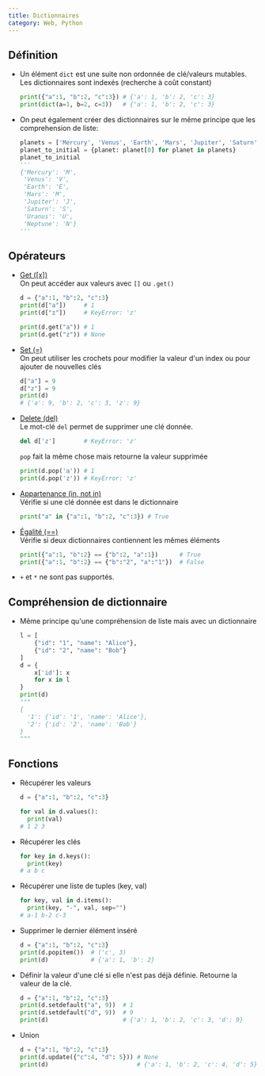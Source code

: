 ```yaml
---
title: Dictionnaires
category: Web, Python
---
```


## Définition

* Un élément `dict` est une suite non ordonnée de clé/valeurs mutables.  
  Les dictionnaires sont indexés (recherche à coût constant)

  ``` python
  print({"a":1, "b":2, "c":3}) # {'a': 1, 'b': 2, 'c': 3}
  print(dict(a=1, b=2, c=3))   # {'a': 1, 'b': 2, 'c': 3}
  ```

* On peut également créer des dictionnaires sur le même principe que les comprehension de liste:

  ``` python
  planets = ['Mercury', 'Venus', 'Earth', 'Mars', 'Jupiter', 'Saturn', 'Uranus', 'Neptune']
  planet_to_initial = {planet: planet[0] for planet in planets}
  planet_to_initial
  '''
  {'Mercury': 'M',
   'Venus': 'V',
   'Earth': 'E',
   'Mars': 'M',
   'Jupiter': 'J',
   'Saturn': 'S',
   'Uranus': 'U',
   'Neptune': 'N'}
  '''
  ```

## Opérateurs

* <ins>Get ([x])</ins>  
  On peut accéder aux valeurs avec `[]` ou `.get()`

  ``` python
  d = {"a":1, "b":2, "c":3}
  print(d["a"])     # 1
  print(d["z"])     # KeyError: 'z'
  ```

  ``` python
  print(d.get("a")) # 1
  print(d.get("z")) # None
  ```

* <ins>Set (=)</ins>  
  On peut utiliser les crochets pour modifier la valeur d'un index ou pour ajouter de nouvelles clés

  ``` python
  d["a"] = 9
  d["z"] = 9
  print(d)
  # {'a': 9, 'b': 2, 'c': 3, 'z': 9}
  ```

* <ins>Delete (del)</ins>  
  Le mot-clé `del` permet de supprimer une clé donnée.

  ``` python
  del d['z']        # KeyError: 'z'
  ```

  `pop` fait la même chose mais retourne la valeur supprimée

  ``` python
  print(d.pop('a')) # 1
  print(d.pop('z')) # KeyError: 'z'
  ```

* <ins>Appartenance (in, not in)</ins>  
  Vérifie si une clé donnée est dans le dictionnaire

  ``` python
  print("a" in {"a":1, "b":2, "c":3}) # True
  ```

* <ins>Égalité (==)</ins>  
  Vérifie si deux dictionnaires contiennent les mêmes éléments

  ``` python
  print({"a":1, "b":2} == {"b":2, "a":1})      # True
  print({"a":1, "b":2} == {"b":"2", "a":"1"})  # False
  ```

* `+` et `*` ne sont pas supportés.

## Compréhension de dictionnaire

* Même principe qu'une compréhension de liste mais avec un dictionnaire

  ``` py
  l = [
      {"id": "1", "name": "Alice"},
      {"id": "2", "name": "Bob"}
  ]
  d = {
      x['id']: x
      for x in l
  }
  print(d)
  """
  {
    '1': {'id': '1', 'name': 'Alice'},
    '2': {'id': '2', 'name': 'Bob'}
  }
  """
  ```

## Fonctions

* Récupérer les valeurs

  ``` python
  d = {"a":1, "b":2, "c":3}

  for val in d.values():
    print(val)
  # 1 2 3
  ```

* Récupérer les clés

  ``` python
  for key in d.keys():
    print(key)
  # a b c
  ```

* Récupérer une liste de tuples (key, val)

  ``` python
  for key, val in d.items():
    print(key, "-", val, sep="")
  # a-1 b-2 c-3
  ```

* Supprimer le dernier élément inséré

  ``` python
  d = {"a":1, "b":2, "c":3}
  print(d.popitem())  # ('c', 3)
  print(d)            # {'a': 1, 'b': 2}
  ```

* Définir la valeur d'une clé si elle n'est pas déjà définie. Retourne la valeur de la clé.

  ``` python
  d = {"a":1, "b":2, "c":3}
  print(d.setdefault("a", 9))  # 1
  print(d.setdefault("d", 9))  # 9
  print(d)                     # {'a': 1, 'b': 2, 'c': 3, 'd': 9}
  ```

* Union

  ``` python
  d = {"a":1, "b":2, "c":3}
  print(d.update({"c":4, "d": 5})) # None
  print(d)                         # {'a': 1, 'b': 2, 'c': 4, 'd': 5}
  ```
